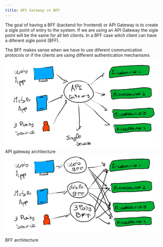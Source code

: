 ```yaml
---
title: API Gateway vs BFF
---
```


The goal of having a BFF (backend for frontend) or API Gateway is to create a sigle point of entry to the system. If we are using an API Gateway the sigle point will be the same for all teh clients. In a BFF case witch client can have a diferent sigle point (BFF).

The BFF makes sense when we have to use diferent communication protocols or if the clients are using different authentication mechanisms

<img src="images/apigateway.png">
API gateway architecture

<img src="images/BFF.png">  

BFF architecture